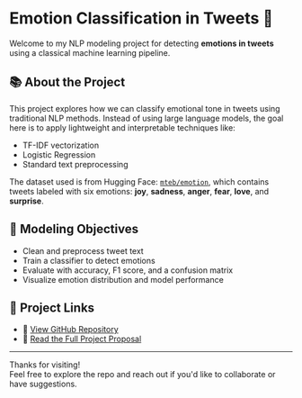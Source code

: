 # Emotion Classification in Tweets 🎯

Welcome to my NLP modeling project for detecting **emotions in tweets** using a classical machine learning pipeline.

## 📚 About the Project

This project explores how we can classify emotional tone in tweets using traditional NLP methods. Instead of using large language models, the goal here is to apply lightweight and interpretable techniques like:

- TF-IDF vectorization  
- Logistic Regression  
- Standard text preprocessing

The dataset used is from Hugging Face: [`mteb/emotion`](https://huggingface.co/datasets/mteb/emotion), which contains tweets labeled with six emotions:
**joy**, **sadness**, **anger**, **fear**, **love**, and **surprise**.

## 🧪 Modeling Objectives

- Clean and preprocess tweet text  
- Train a classifier to detect emotions  
- Evaluate with accuracy, F1 score, and a confusion matrix  
- Visualize emotion distribution and model performance

## 📂 Project Links

- 🔗 [View GitHub Repository](https://github.com/isjustabhi/Emotion-Classification-Tweets)
- 📄 [Read the Full Project Proposal](https://github.com/isjustabhi/Emotion-Classification-Tweets/blob/main/Proposal.md)

---

Thanks for visiting!  
Feel free to explore the repo and reach out if you'd like to collaborate or have suggestions.
